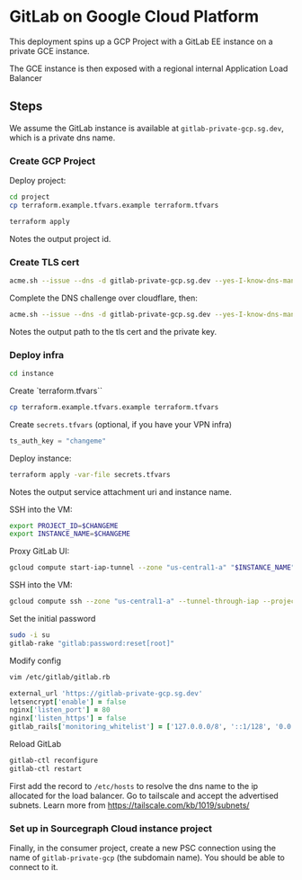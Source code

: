 # GitLab on Google Cloud Platform

This deployment spins up a GCP Project with a GitLab EE instance on a private GCE instance.

The GCE instance is then exposed with a regional internal Application Load Balancer

## Steps

We assume the GitLab instance is available at `gitlab-private-gcp.sg.dev`, which is a private dns name.

### Create GCP Project

Deploy project:

```sh
cd project
cp terraform.example.tfvars.example terraform.tfvars
```

```sh
terraform apply
```

Notes the output project id.

### Create TLS cert

```sh
acme.sh --issue --dns -d gitlab-private-gcp.sg.dev --yes-I-know-dns-manual-mode-enough-go-ahead-please
```

Complete the DNS challenge over cloudflare, then:


```sh
acme.sh --issue --dns -d gitlab-private-gcp.sg.dev --yes-I-know-dns-manual-mode-enough-go-ahead-please --renew
```

Notes the output path to the tls cert and the private key.

### Deploy infra

```sh
cd instance
```

Create `terraform.tfvars``

```sh
cp terraform.example.tfvars.example terraform.tfvars
```

Create `secrets.tfvars` (optional, if you have your VPN infra)

```tf
ts_auth_key = "changeme"
```

Deploy instance:

```sh
terraform apply -var-file secrets.tfvars
```

Notes the output service attachment uri and instance name.

SSH into the VM:

```sh
export PROJECT_ID=$CHANGEME
export INSTANCE_NAME=$CHANGEME
```

Proxy GitLab UI:

```sh
gcloud compute start-iap-tunnel --zone "us-central1-a" "$INSTANCE_NAME" 80 --project "$PROJECT_ID" --local-host-port=localhost:8080
```

SSH into the VM:

```sh
gcloud compute ssh --zone "us-central1-a" --tunnel-through-iap --project "$PROJECT_ID" "$INSTANCE_NAME"
```

Set the initial password

```sh
sudo -i su
gitlab-rake "gitlab:password:reset[root]"
```

Modify config

```sh
vim /etc/gitlab/gitlab.rb
```

```ruby
external_url 'https://gitlab-private-gcp.sg.dev'
letsencrypt['enable'] = false
nginx['listen_port'] = 80
nginx['listen_https'] = false
gitlab_rails['monitoring_whitelist'] = ['127.0.0.0/8', '::1/128', '0.0.0.0/0']
```

Reload GitLab

```sh
gitlab-ctl reconfigure
gitlab-ctl restart
```

First add the record to `/etc/hosts` to resolve the dns name to the ip allocated for the load balancer. Go to tailscale and accept the advertised subnets. Learn more from https://tailscale.com/kb/1019/subnets/

### Set up in Sourcegraph Cloud instance project

Finally, in the consumer project, create a new PSC connection using the name of `gitlab-private-gcp` (the subdomain name). You should be able to connect to it.
